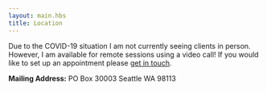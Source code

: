 ```yaml
---
layout: main.hbs
title: Location
---
```


Due to the COVID-19 situation I am not currently seeing clients in
person. However, I am available for remote sessions using a video
call! If you would like to set up an appointment please [get in
touch](/contact.html).

__Mailing Address:__ PO Box 30003 Seattle WA 98113
